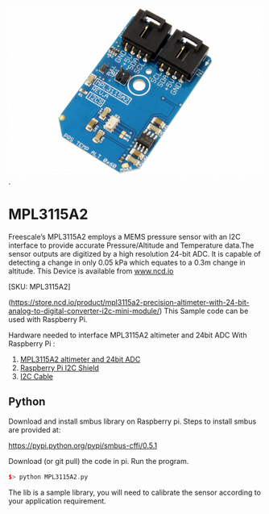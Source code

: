 [![ MPL3115A2](MPL3115A2_I2C.png)](https://store.ncd.io/product/mpl3115a2-precision-altimeter-with-24-bit-analog-to-digital-converter-i2c-mini-module/).

#  MPL3115A2

Freescale’s MPL3115A2 employs a MEMS pressure sensor with an I2C interface to provide accurate Pressure/Altitude and Temperature data.The sensor outputs are digitized by a high resolution 24-bit ADC. It is capable of detecting a change in only 0.05 kPa which equates to a 0.3m change in altitude.
This Device is available from www.ncd.io 

[SKU: MPL3115A2]

(https://store.ncd.io/product/mpl3115a2-precision-altimeter-with-24-bit-analog-to-digital-converter-i2c-mini-module/)
This Sample code can be used with Raspberry Pi.

Hardware needed to interface MPL3115A2 altimeter and 24bit ADC With Raspberry Pi :
1. <a href="https://store.ncd.io/product/mpl3115a2-precision-altimeter-with-24-bit-analog-to-digital-converter-i2c-mini-module/">MPL3115A2 altimeter and 24bit ADC</a>
2.  <a href="https://store.ncd.io/product/i2c-shield-for-raspberry-pi-3-pi2-with-outward-facing-i2c-port-terminates-over-hdmi-port/">Raspberry Pi I2C Shield</a>
3. <a href="https://store.ncd.io/product/i%C2%B2c-cable/">I2C Cable</a>

## Python
Download and install smbus library on Raspberry pi. Steps to install smbus are provided at:

https://pypi.python.org/pypi/smbus-cffi/0.5.1

Download (or git pull) the code in pi. Run the program.

```cpp
$> python MPL3115A2.py
```
The lib is a sample library, you will need to calibrate the sensor according to your application requirement.

